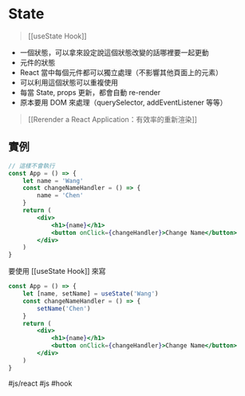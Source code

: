 # State
>[[useState Hook]]
- 一個狀態，可以拿來設定說這個狀態改變的話哪裡要一起更動
- 元件的狀態
- React 當中每個元件都可以獨立處理（不影響其他頁面上的元素）
- 可以利用這個狀態可以重複使用
- 每當 State, props 更新，都會自動 re-render
- 原本要用 DOM 來處理（querySelector, addEventListener 等等）
>[[Rerender a React Application：有效率的重新渲染]]


## 實例
```jsx
// 這樣不會執行
const App = () => {
	let name = 'Wang'
	const changeNameHandler = () => {
		name = 'Chen'
	}
	return (
		<div>
			<h1>{name}</h1>
			<button onClick={changeHandler}>Change Name</button>
		</div>
	)
}
```
要使用 [[useState Hook]] 來寫
```jsx
const App = () => {
	let [name, setName] = useState('Wang')
	const changeNameHandler = () => {
		setName('Chen')
	}
	return (
		<div>
			<h1>{name}</h1>
			<button onClick={changeHandler}>Change Name</button>
		</div>
	)
}
```
#js/react #js #hook 